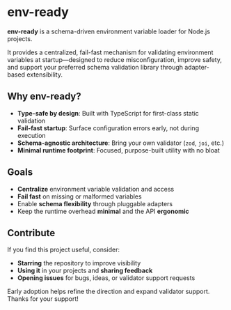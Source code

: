 # env-ready

**env-ready** is a schema-driven environment variable loader for Node.js projects.

It provides a centralized, fail-fast mechanism for validating environment variables at startup—designed to reduce misconfiguration, improve safety, and support your preferred schema validation library through adapter-based extensibility.

## Why env-ready?

- **Type-safe by design**: Built with TypeScript for first-class static validation
- **Fail-fast startup**: Surface configuration errors early, not during execution
- **Schema-agnostic architecture**: Bring your own validator (`zod`, `joi`, etc.)
- **Minimal runtime footprint**: Focused, purpose-built utility with no bloat

## Goals

- **Centralize** environment variable validation and access
- **Fail fast** on missing or malformed variables
- Enable **schema flexibility** through pluggable adapters
- Keep the runtime overhead **minimal** and the API **ergonomic**

## Contribute

If you find this project useful, consider:

- **Starring** the repository to improve visibility
- **Using it** in your projects and **sharing feedback**
- **Opening issues** for bugs, ideas, or validator support requests

Early adoption helps refine the direction and expand validator support. Thanks for your support!
